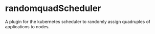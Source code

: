 # randomquadScheduler
A plugin for the kubernetes scheduler to randomly assign quadruples of applications to nodes.
